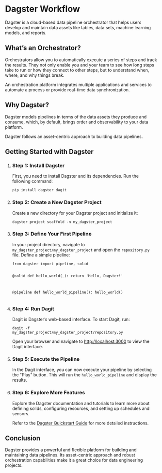 <!DOCTYPE html>
<html lang="en">
<head>
    <meta charset="UTF-8">
    <title>Dagster Workflow</title>
</head>
<body>

<!-- Heading -->
<h1>Dagster Workflow</h1>

<!-- Introduction -->
<p>Dagster is a cloud-based data pipeline orchestrator that helps users develop and maintain data assets like tables, data sets, machine learning models, and reports.</p>

<!-- Subheading -->
<h2>What’s an Orchestrator?</h2>

<!-- Paragraph -->
<p>Orchestrators allow you to automatically execute a series of steps and track the results. They not only enable you and your team to see how long steps take to run or how they connect to other steps, but to understand when, where, and why things break.</p>
<p>An orchestration platform integrates multiple applications and services to automate a process or provide real-time data synchronization.</p>

<!-- Subheading -->
<h2>Why Dagster?</h2>

<!-- Paragraph -->
<p>Dagster models pipelines in terms of the data assets they produce and consume, which, by default, brings order and observability to your data platform.</p>
<p>Dagster follows an asset-centric approach to building data pipelines.</p>

<!-- Subheading -->
<h2>Getting Started with Dagster</h2>

<!-- Steps List -->
<ol>
    <li>
        <h3>Step 1: Install Dagster</h3>
        <p>First, you need to install Dagster and its dependencies. Run the following command:</p>
        <pre><code>pip install dagster dagit</code></pre>
    </li>
    <li>
        <h3>Step 2: Create a New Dagster Project</h3>
        <p>Create a new directory for your Dagster project and initialize it:</p>
        <pre><code>dagster project scaffold -n my_dagster_project</code></pre>
    </li>
    <li>
        <h3>Step 3: Define Your First Pipeline</h3>
        <p>In your project directory, navigate to <code>my_dagster_project/my_dagster_project</code> and open the <code>repository.py</code> file. Define a simple pipeline:</p>
        <pre><code>from dagster import pipeline, solid

@solid
def hello_world(_):
    return 'Hello, Dagster!'

@pipeline
def hello_world_pipeline():
    hello_world()</code></pre>
    </li>
    <li>
        <h3>Step 4: Run Dagit</h3>
        <p>Dagit is Dagster’s web-based interface. To start Dagit, run:</p>
        <pre><code>dagit -f my_dagster_project/my_dagster_project/repository.py</code></pre>
        <p>Open your browser and navigate to <a href="http://localhost:3000">http://localhost:3000</a> to view the Dagit interface.</p>
    </li>
    <li>
        <h3>Step 5: Execute the Pipeline</h3>
        <p>In the Dagit interface, you can now execute your pipeline by selecting the "Play" button. This will run the <code>hello_world_pipeline</code> and display the results.</p>
    </li>
    <li>
        <h3>Step 6: Explore More Features</h3>
        <p>Explore the Dagster documentation and tutorials to learn more about defining solids, configuring resources, and setting up schedules and sensors.</p>
        <p>Refer to the <a href="https://docs.dagster.io/getting-started/quickstart" target="_blank">Dagster Quickstart Guide</a> for more detailed instructions.</p>
    </li>
</ol>

<h2>Conclusion</h2>
<p>Dagster provides a powerful and flexible platform for building and maintaining data pipelines. Its asset-centric approach and robust orchestration capabilities make it a great choice for data engineering projects.</p>

</body>
</html>

